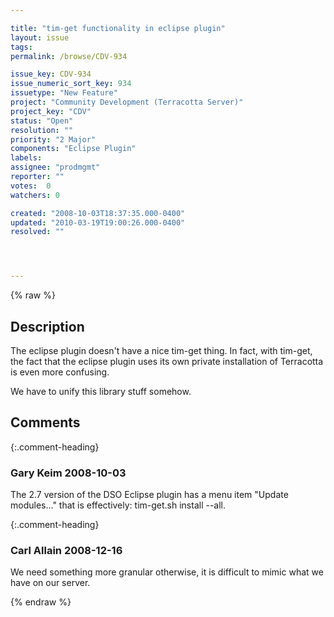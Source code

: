 ```yaml
---

title: "tim-get functionality in eclipse plugin"
layout: issue
tags: 
permalink: /browse/CDV-934

issue_key: CDV-934
issue_numeric_sort_key: 934
issuetype: "New Feature"
project: "Community Development (Terracotta Server)"
project_key: "CDV"
status: "Open"
resolution: ""
priority: "2 Major"
components: "Eclipse Plugin"
labels: 
assignee: "prodmgmt"
reporter: ""
votes:  0
watchers: 0

created: "2008-10-03T18:37:35.000-0400"
updated: "2010-03-19T19:00:26.000-0400"
resolved: ""




---
```


{% raw %}

## Description

<div markdown="1" class="description">

The eclipse plugin doesn't have a nice tim-get thing.  In fact, with tim-get, the fact that the eclipse plugin uses its own private installation of Terracotta is even more confusing.

We have to unify this library stuff somehow.

</div>

## Comments


{:.comment-heading}
### **Gary Keim** <span class="date">2008-10-03</span>

<div markdown="1" class="comment">

The 2.7 version of the DSO Eclipse plugin has a menu item "Update modules..." that is effectively: tim-get.sh install --all.


</div>


{:.comment-heading}
### **Carl Allain** <span class="date">2008-12-16</span>

<div markdown="1" class="comment">

We need something more granular otherwise, it is difficult to mimic what we have on our server.

</div>



{% endraw %}
